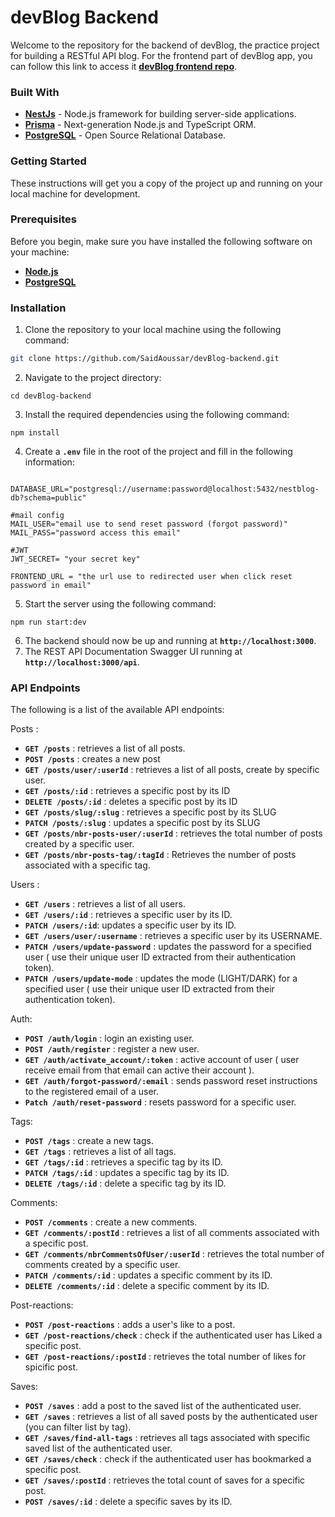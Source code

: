 # **devBlog Backend**

Welcome to the repository for the backend of devBlog, the practice project for building a RESTful API blog.
For the frontend part of devBlog app, you can follow this link to access it [**devBlog frontend repo**](https://github.com/SaidAoussar/devBlog-frontend).

### **Built With**

- **[NestJs](https://nestjs.com/)** - Node.js framework for building server-side applications.
- **[Prisma](https://www.prisma.io/)** - Next-generation Node.js and TypeScript ORM.
- **[PostgreSQL](https://www.postgresql.org/)** - Open Source Relational Database.

### **Getting Started**

These instructions will get you a copy of the project up and running on your local machine for development.

### **Prerequisites**

Before you begin, make sure you have installed the following software on your machine:

- **[Node.js](https://nodejs.org/en/download/)**
- **[PostgreSQL](https://www.postgresql.org/)**

### **Installation**

1. Clone the repository to your local machine using the following command:

```bash
git clone https://github.com/SaidAoussar/devBlog-backend.git
```

2. Navigate to the project directory:

```
cd devBlog-backend
```

3. Install the required dependencies using the following command:

```
npm install
```

4. Create a **`.env`** file in the root of the project and fill in the following information:

```

DATABASE_URL="postgresql://username:password@localhost:5432/nestblog-db?schema=public"

#mail config
MAIL_USER="email use to send reset password (forgot password)"
MAIL_PASS="password access this email"

#JWT
JWT_SECRET= "your secret key"

FRONTEND_URL = "the url use to redirected user when click reset password in email"
```

5. Start the server using the following command:

```
npm run start:dev
```

6. The backend should now be up and running at **`http://localhost:3000`**.
7. The REST API Documentation Swagger UI running at **`http://localhost:3000/api`**.

### **API Endpoints**

The following is a list of the available API endpoints:

Posts :

- **`GET /posts`** : retrieves a list of all posts.
- **`POST /posts`** : creates a new post
- **`GET /posts/user/:userId`** : retrieves a list of all posts, create by specific user.
- **`GET /posts/:id`** : retrieves a specific post by its ID
- **`DELETE /posts/:id`** : deletes a specific post by its ID
- **`GET /posts/slug/:slug`** : retrieves a specific post by its SLUG
- **`PATCH /posts/:slug`** : updates a specific post by its SLUG
- **`GET /posts/nbr-posts-user/:userId`** : retrieves the total number of posts created by a specific user.
- **`GET /posts/nbr-posts-tag/:tagId`** : Retrieves the number of posts associated with a specific tag.

Users :

- **`GET /users`** : retrieves a list of all users.
- **`GET /users/:id`** : retrieves a specific user by its ID.
- **`PATCH /users/:id`**: updates a specific user by its ID.
- **`GET /users/user/:username`** : retrieves a specific user by its USERNAME.
- **`PATCH /users/update-password`** : updates the password for a specified user ( use their unique user ID extracted from their authentication token).
- **`PATCH /users/update-mode`** : updates the mode (LIGHT/DARK) for a specified user ( use their unique user ID extracted from their authentication token).

Auth:

- **`POST /auth/login`** : login an existing user.
- **`POST /auth/register`** : register a new user.
- **`GET /auth/activate_account/:token`** : active account of user ( user receive email from that email can active their account ).
- **`GET /auth/forgot-password/:email`** : sends password reset instructions to the registered email of a user.
- **`Patch /auth/reset-password`** : resets password for a specific user.

Tags:

- **`POST /tags`** : create a new tags.
- **`GET /tags`** : retrieves a list of all tags.
- **`GET /tags/:id`** : retrieves a specific tag by its ID.
- **`PATCH /tags/:id`** : updates a specific tag by its ID.
- **`DELETE /tags/:id`** : delete a specific tag by its ID.

Comments:

- **`POST /comments`** : create a new comments.
- **`GET /comments/:postId`** : retrieves a list of all comments associated with a specific post.
- **`GET /comments/nbrCommentsOfUser/:userId`** : retrieves the total number of comments created by a specific user.
- **`PATCH /comments/:id`** : updates a specific comment by its ID.
- **`DELETE /comments/:id`** : delete a specific comment by its ID.

Post-reactions:

- **`POST /post-reactions`** : adds a user's like to a post.
- **`GET /post-reactions/check`** : check if the authenticated user has Liked a specific post.
- **`GET /post-reactions/:postId`** : retrieves the total number of likes for spicific post.

Saves:

- **`POST /saves`** : add a post to the saved list of the authenticated user.
- **`GET /saves`** : retrieves a list of all saved posts by the authenticated user (you can filter list by tag).
- **`GET /saves/find-all-tags`** : retrieves all tags associated with specific saved list of the authenticated user.
- **`GET /saves/check`** : check if the authenticated user has bookmarked a specific post.
- **`GET /saves/:postId`** : retrieves the total count of saves for a specific post.
- **`POST /saves/:id`** : delete a specific saves by its ID.
